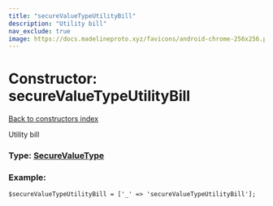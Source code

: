 ```yaml
---
title: "secureValueTypeUtilityBill"
description: "Utility bill"
nav_exclude: true
image: https://docs.madelineproto.xyz/favicons/android-chrome-256x256.png
---
```

# Constructor: secureValueTypeUtilityBill  
[Back to constructors index](/API_docs/constructors/index.html)



Utility bill




### Type: [SecureValueType](/API_docs/types/SecureValueType.html)


### Example:

```
$secureValueTypeUtilityBill = ['_' => 'secureValueTypeUtilityBill'];
```  
